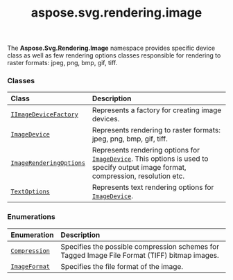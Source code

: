 ﻿---
title: aspose.svg.rendering.image
second_title: Aspose.SVG for Python via .NET API References
description: 
type: docs
weight: 10
url: /python-net/aspose.svg.rendering.image/
is_root: false
---

The **Aspose.Svg.Rendering.Image**  namespace provides
specific device class as well as few rendering options
classes responsible for rendering to raster formats: jpeg, png, bmp, gif, tiff.

### Classes
| Class | Description |
| :- | :- |
| [`IImageDeviceFactory`](/svg/python-net/aspose.svg.rendering.image/iimagedevicefactory) | Represents a factory for creating image devices. |
| [`ImageDevice`](/svg/python-net/aspose.svg.rendering.image/imagedevice) | Represents rendering to raster formats: jpeg, png, bmp, gif, tiff. |
| [`ImageRenderingOptions`](/svg/python-net/aspose.svg.rendering.image/imagerenderingoptions) | Represents rendering options for [`ImageDevice`](/svg/python-net/aspose.svg.rendering.image/imagedevice). This options is used to specify output image format, compression, resolution etc. |
| [`TextOptions`](/svg/python-net/aspose.svg.rendering.image/textoptions) | Represents text rendering options for [`ImageDevice`](/svg/python-net/aspose.svg.rendering.image/imagedevice). |


### Enumerations
| Enumeration | Description |
| :- | :- |
| [`Compression`](/svg/python-net/aspose.svg.rendering.image/compression) | Specifies the possible compression schemes for Tagged Image File Format (TIFF) bitmap images. |
| [`ImageFormat`](/svg/python-net/aspose.svg.rendering.image/imageformat) | Specifies the file format of the image. |


